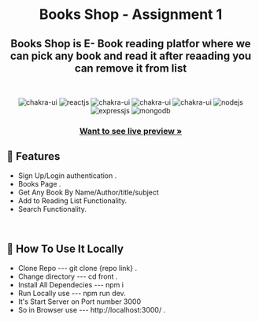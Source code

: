 <h1 align="center">Books Shop - Assignment 1</h1> 

<h2 align="center">Books Shop is E- Book reading platfor where we can pick any book and read it after reaading you can remove it from list</h2>

<br />
<p align="center">
    <img src="https://img.shields.io/badge/next.js-000000?style=for-the-badge&logo=nextdotjs&logoColor=white" alt="chakra-ui" />
    <img src="https://img.shields.io/badge/Telwind-20232A?style=for-the-badge&logo=telwind&logoColor=61DAFB" alt="reactjs" />
  <img src="https://img.shields.io/badge/JavaScript-F7DF1E?style=for-the-badge&logo=javascript&logoColor=black" alt="chakra-ui"/>
  <img src="https://img.shields.io/badge/HTML5-E34F26?style=for-the-badge&logo=html5&logoColor=white" alt="chakra-ui"/>
  <img src="https://img.shields.io/badge/CSS3-1572B6?style=for-the-badge&logo=css3&logoColor=white" alt="chakra-ui"/>
     <img src="https://img.shields.io/badge/Node.js-339933?style=for-the-badge&logo=nodedotjs&logoColor=white" alt="nodejs" />
    <img src="https://img.shields.io/badge/Express.js-000000?style=for-the-badge&logo=express&logoColor=white" alt="expressjs" />
    <img src="https://img.shields.io/badge/MongoDB-4EA94B?style=for-the-badge&logo=mongodb&logoColor=white" alt="mongodb" />
</p>
<h3 align="center"><a href="https://big-circle.vercel.app/"><strong>Want to see live preview »</strong></a></h3>

## 🚀 Features
- Sign Up/Login authentication .
- Books Page .
- Get Any Book By Name/Author/title/subject
- Add to Reading List Functionality.
- Search Functionality.
<br />

## 🚀 How To Use It Locally
- Clone Repo --- git clone {repo link} .
- Change directory --- cd front .
- Install All Dependecies --- npm i 
- Run Locally use --- npm run dev.
- It's Start Server on Port number 3000
- So in Browser use   --- http://localhost:3000/ .
<br />
